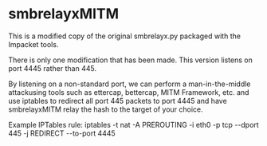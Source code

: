 # smbrelayxMITM

This is a modified copy of the original smbrelayx.py packaged with the Impacket tools.

There is only one modification that has been made. This version listens on port 4445 rather than 445.

By listening on a non-standard port, we can perform a man-in-the-middle attackusing tools such as ettercap, bettercap, MITM Framework, etc. and use iptables to redirect all port 445 packets to port 4445 and have smbrelayxMITM relay the hash to the target of your choice.

Example IPTables rule: iptables -t nat -A PREROUTING -i eth0 -p tcp --dport 445 -j REDIRECT --to-port 4445
